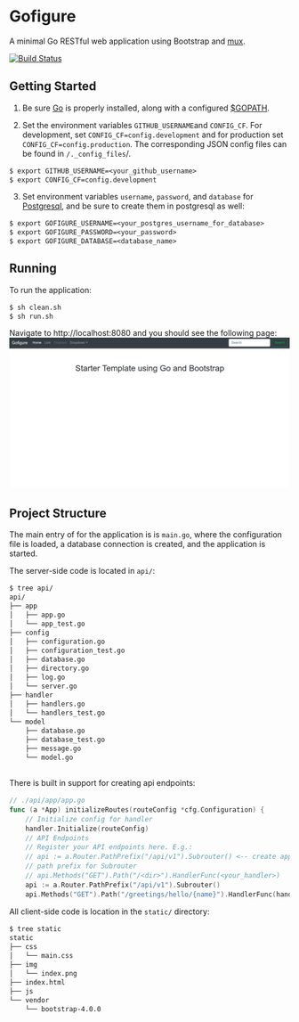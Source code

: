 # Gofigure
A minimal Go RESTful web application using Bootstrap and [mux](https://github.com/gorilla/mux).

[![Build Status](https://travis-ci.org/iamgreggarcia/gofigure.svg?branch=master)](https://travis-ci.org/iamgreggarcia/gofigure)

## Getting Started

1. Be sure [Go](https://golang.org/doc/install) is properly installed, along with a configured [$GOPATH](https://github.com/golang/go/wiki/SettingGOPATH).  

2. Set the environment variables `GITHUB_USERNAME`and `CONFIG_CF`. For development, set `CONFIG_CF=config.development` and for production set `CONFIG_CF=config.production`. The corresponding JSON config files can be found in `/._config_files`/.
```shell
$ export GITHUB_USERNAME=<your_github_username>
$ export CONFIG_CF=config.development
```


3. Set environment variables `username`, `password`, and `database` for [Postgresql](https://www.postgresql.org/), and be sure to create them in postgresql as well:
```shell
$ export GOFIGURE_USERNAME=<your_postgres_username_for_database>
$ export GOFIGURE_PASSWORD=<your_password>
$ export GOFIGURE_DATABASE=<database_name>
```

## Running

To run the application:
```shell
$ sh clean.sh
$ sh run.sh
```
Navigate to http://localhost:8080 and you should see the following page:
![alt tag](index.png)


## Project Structure

The main entry of for the application is is `main.go`, where the configuration
file is loaded, a database connection is created, and the application is started.

The server-side code is located in `api/`:
```shell
$ tree api/
api/
├── app
│   ├── app.go
│   └── app_test.go
├── config
│   ├── configuration.go
│   ├── configuration_test.go
│   ├── database.go
│   ├── directory.go
│   ├── log.go
│   └── server.go
├── handler
│   ├── handlers.go
│   └── handlers_test.go
└── model
    ├── database.go
    ├── database_test.go
    ├── message.go
    └── model.go


```


There is built in support for creating api endpoints:

```go
// ./api/app/app.go
func (a *App) initializeRoutes(routeConfig *cfg.Configuration) {
	// Initialize config for handler
	handler.Initialize(routeConfig)
	// API Endpoints
	// Register your API endpoints here. E.g.:
	// api := a.Router.PathPrefix("/api/v1").Subrouter() <-- create appropriate
	// path prefix for Subrouter
	// api.Methods("GET").Path("/<dir>").HandlerFunc(<your_handler>)
	api := a.Router.PathPrefix("/api/v1").Subrouter()
	api.Methods("GET").Path("/greetings/hello/{name}").HandlerFunc(handler.GetHelloHandler)
```

All client-side code is location in the `static/` directory:
```shell
$ tree static
static
├── css
│   └── main.css
├── img
│   └── index.png
├── index.html
├── js
└── vendor
    └── bootstrap-4.0.0
```

